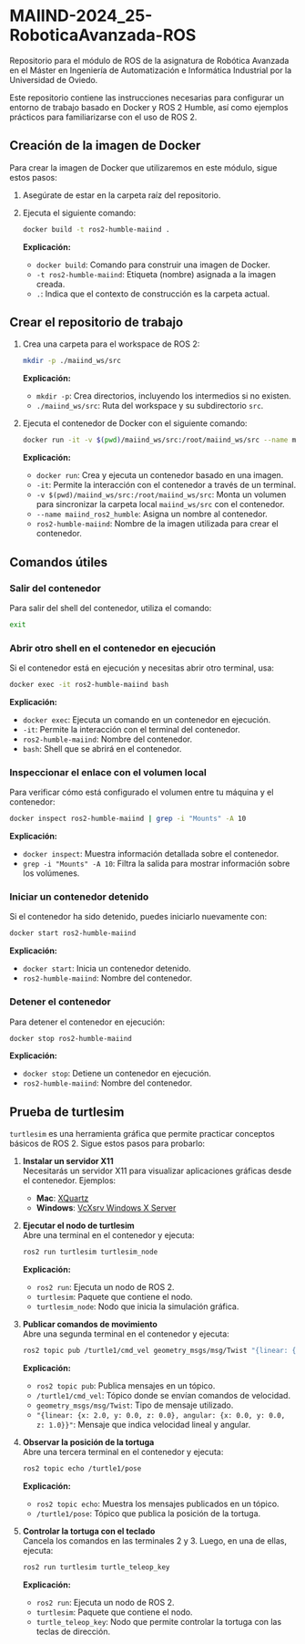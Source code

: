# MAIIND-2024_25-RoboticaAvanzada-ROS

Repositorio para el módulo de ROS de la asignatura de Robótica Avanzada en el Máster en Ingeniería de Automatización e Informática Industrial por la Universidad de Oviedo.

Este repositorio contiene las instrucciones necesarias para configurar un entorno de trabajo basado en Docker y ROS 2 Humble, así como ejemplos prácticos para familiarizarse con el uso de ROS 2.

## Creación de la imagen de Docker

Para crear la imagen de Docker que utilizaremos en este módulo, sigue estos pasos:

1. Asegúrate de estar en la carpeta raíz del repositorio.
2. Ejecuta el siguiente comando:

    ```bash
    docker build -t ros2-humble-maiind .
    ```

    **Explicación:**
    - `docker build`: Comando para construir una imagen de Docker.
    - `-t ros2-humble-maiind`: Etiqueta (nombre) asignada a la imagen creada.
    - `.`: Indica que el contexto de construcción es la carpeta actual.

## Crear el repositorio de trabajo

1. Crea una carpeta para el workspace de ROS 2:

    ```bash
    mkdir -p ./maiind_ws/src
    ```

    **Explicación:**
    - `mkdir -p`: Crea directorios, incluyendo los intermedios si no existen.
    - `./maiind_ws/src`: Ruta del workspace y su subdirectorio `src`.

2. Ejecuta el contenedor de Docker con el siguiente comando:

    ```bash
    docker run -it -v $(pwd)/maiind_ws/src:/root/maiind_ws/src --name maiind_ros2_humble ros2-humble-maiind
    ```

    **Explicación:**
    - `docker run`: Crea y ejecuta un contenedor basado en una imagen.
    - `-it`: Permite la interacción con el contenedor a través de un terminal.
    - `-v $(pwd)/maiind_ws/src:/root/maiind_ws/src`: Monta un volumen para sincronizar la carpeta local `maiind_ws/src` con el contenedor.
    - `--name maiind_ros2_humble`: Asigna un nombre al contenedor.
    - `ros2-humble-maiind`: Nombre de la imagen utilizada para crear el contenedor.

## Comandos útiles

### Salir del contenedor

Para salir del shell del contenedor, utiliza el comando:

```bash
exit
```

### Abrir otro shell en el contenedor en ejecución

Si el contenedor está en ejecución y necesitas abrir otro terminal, usa:

```bash
docker exec -it ros2-humble-maiind bash
```

**Explicación:**
- `docker exec`: Ejecuta un comando en un contenedor en ejecución.
- `-it`: Permite la interacción con el terminal del contenedor.
- `ros2-humble-maiind`: Nombre del contenedor.
- `bash`: Shell que se abrirá en el contenedor.

### Inspeccionar el enlace con el volumen local

Para verificar cómo está configurado el volumen entre tu máquina y el contenedor:

```bash
docker inspect ros2-humble-maiind | grep -i "Mounts" -A 10
```

**Explicación:**
- `docker inspect`: Muestra información detallada sobre el contenedor.
- `grep -i "Mounts" -A 10`: Filtra la salida para mostrar información sobre los volúmenes.

### Iniciar un contenedor detenido

Si el contenedor ha sido detenido, puedes iniciarlo nuevamente con:

```bash
docker start ros2-humble-maiind
```

**Explicación:**
- `docker start`: Inicia un contenedor detenido.
- `ros2-humble-maiind`: Nombre del contenedor.

### Detener el contenedor

Para detener el contenedor en ejecución:

```bash
docker stop ros2-humble-maiind
```

**Explicación:**
- `docker stop`: Detiene un contenedor en ejecución.
- `ros2-humble-maiind`: Nombre del contenedor.

## Prueba de turtlesim

`turtlesim` es una herramienta gráfica que permite practicar conceptos básicos de ROS 2. Sigue estos pasos para probarlo:

1. **Instalar un servidor X11**  
    Necesitarás un servidor X11 para visualizar aplicaciones gráficas desde el contenedor. Ejemplos:
    - **Mac**: [XQuartz](https://www.xquartz.org/)
    - **Windows**: [VcXsrv Windows X Server](https://sourceforge.net/projects/vcxsrv/)

2. **Ejecutar el nodo de turtlesim**  
    Abre una terminal en el contenedor y ejecuta:

    ```bash
    ros2 run turtlesim turtlesim_node
    ```

    **Explicación:**
    - `ros2 run`: Ejecuta un nodo de ROS 2.
    - `turtlesim`: Paquete que contiene el nodo.
    - `turtlesim_node`: Nodo que inicia la simulación gráfica.

3. **Publicar comandos de movimiento**  
    Abre una segunda terminal en el contenedor y ejecuta:

    ```bash
    ros2 topic pub /turtle1/cmd_vel geometry_msgs/msg/Twist "{linear: {x: 2.0, y: 0.0, z: 0.0}, angular: {x: 0.0, y: 0.0, z: 1.0}}"
    ```

    **Explicación:**
    - `ros2 topic pub`: Publica mensajes en un tópico.
    - `/turtle1/cmd_vel`: Tópico donde se envían comandos de velocidad.
    - `geometry_msgs/msg/Twist`: Tipo de mensaje utilizado.
    - `"{linear: {x: 2.0, y: 0.0, z: 0.0}, angular: {x: 0.0, y: 0.0, z: 1.0}}"`: Mensaje que indica velocidad lineal y angular.

4. **Observar la posición de la tortuga**  
    Abre una tercera terminal en el contenedor y ejecuta:

    ```bash
    ros2 topic echo /turtle1/pose
    ```

    **Explicación:**
    - `ros2 topic echo`: Muestra los mensajes publicados en un tópico.
    - `/turtle1/pose`: Tópico que publica la posición de la tortuga.

5. **Controlar la tortuga con el teclado**  
    Cancela los comandos en las terminales 2 y 3. Luego, en una de ellas, ejecuta:

    ```bash
    ros2 run turtlesim turtle_teleop_key
    ```

    **Explicación:**
    - `ros2 run`: Ejecuta un nodo de ROS 2.
    - `turtlesim`: Paquete que contiene el nodo.
    - `turtle_teleop_key`: Nodo que permite controlar la tortuga con las teclas de dirección.
